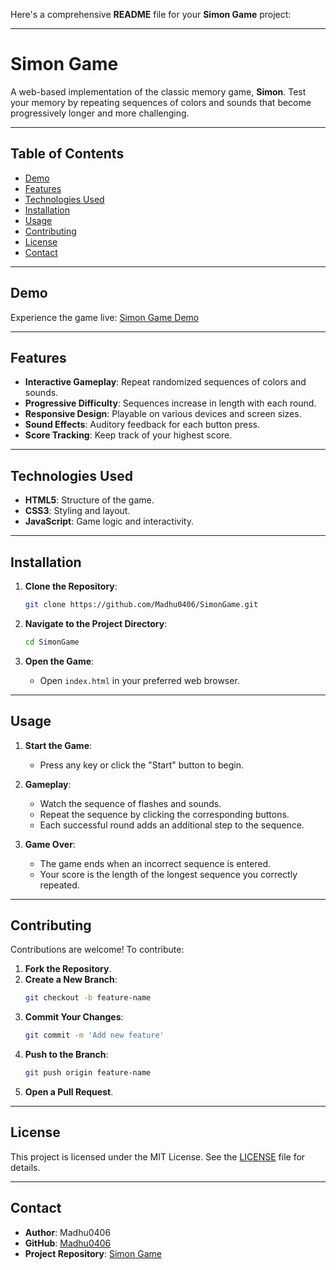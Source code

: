 Here's a comprehensive **README** file for your **Simon Game** project:

---

# **Simon Game**

A web-based implementation of the classic memory game, **Simon**. Test your memory by repeating sequences of colors and sounds that become progressively longer and more challenging.

---

## **Table of Contents**

- [Demo](#demo)
- [Features](#features)
- [Technologies Used](#technologies-used)
- [Installation](#installation)
- [Usage](#usage)
- [Contributing](#contributing)
- [License](#license)
- [Contact](#contact)

---

## **Demo**

Experience the game live: [Simon Game Demo](https://madhu0406.github.io/SimonGame/)

---

## **Features**

- **Interactive Gameplay**: Repeat randomized sequences of colors and sounds.
- **Progressive Difficulty**: Sequences increase in length with each round.
- **Responsive Design**: Playable on various devices and screen sizes.
- **Sound Effects**: Auditory feedback for each button press.
- **Score Tracking**: Keep track of your highest score.

---

## **Technologies Used**

- **HTML5**: Structure of the game.
- **CSS3**: Styling and layout.
- **JavaScript**: Game logic and interactivity.

---

## **Installation**

1. **Clone the Repository**:
   ```bash
   git clone https://github.com/Madhu0406/SimonGame.git
   ```

2. **Navigate to the Project Directory**:
   ```bash
   cd SimonGame
   ```

3. **Open the Game**:
   - Open `index.html` in your preferred web browser.

---

## **Usage**

1. **Start the Game**:
   - Press any key or click the "Start" button to begin.

2. **Gameplay**:
   - Watch the sequence of flashes and sounds.
   - Repeat the sequence by clicking the corresponding buttons.
   - Each successful round adds an additional step to the sequence.

3. **Game Over**:
   - The game ends when an incorrect sequence is entered.
   - Your score is the length of the longest sequence you correctly repeated.

---

## **Contributing**

Contributions are welcome! To contribute:

1. **Fork the Repository**.
2. **Create a New Branch**:
   ```bash
   git checkout -b feature-name
   ```
3. **Commit Your Changes**:
   ```bash
   git commit -m 'Add new feature'
   ```
4. **Push to the Branch**:
   ```bash
   git push origin feature-name
   ```
5. **Open a Pull Request**.

---

## **License**

This project is licensed under the MIT License. See the [LICENSE](https://github.com/Madhu0406/SimonGame/blob/main/LICENSE) file for details.

---

## **Contact**

- **Author**: Madhu0406
- **GitHub**: [Madhu0406](https://github.com/Madhu0406)
- **Project Repository**: [Simon Game](https://github.com/Madhu0406/SimonGame)

